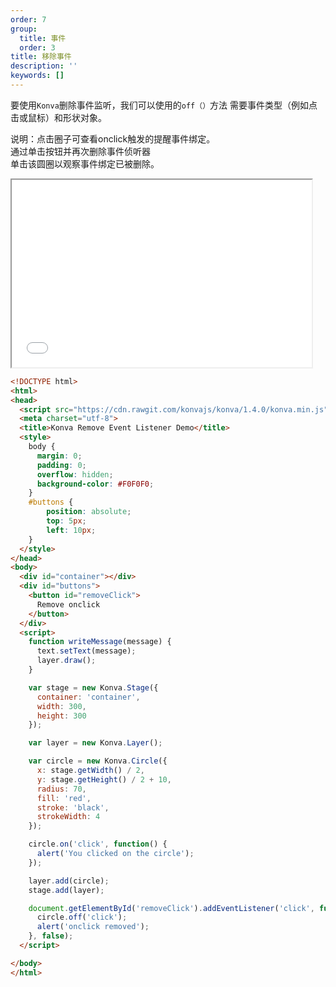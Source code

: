 ```yaml
---
order: 7
group:
  title: 事件
  order: 3
title: 移除事件
description: ''
keywords: []
---
```


要使用`Konva`删除事件监听，我们可以使用的`off（）`方法
需要事件类型（例如点击或鼠标）和形状对象。   

说明：点击圈子可查看onclick触发的提醒事件绑定。   
通过单击按钮并再次删除事件侦听器  
单击该圆圈以观察事件绑定已被删除。  

<iframe src="/downloads/code/events/Remove_Event.html" style="width: 50vw;height:300px;"></iframe>

```html
<!DOCTYPE html>
<html>
<head>
  <script src="https://cdn.rawgit.com/konvajs/konva/1.4.0/konva.min.js"></script>
  <meta charset="utf-8">
  <title>Konva Remove Event Listener Demo</title>
  <style>
    body {
      margin: 0;
      padding: 0;
      overflow: hidden;
      background-color: #F0F0F0;
    }
    #buttons {
        position: absolute;
        top: 5px;
        left: 10px;
    }
  </style>
</head>
<body>
  <div id="container"></div>
  <div id="buttons">
    <button id="removeClick">
      Remove onclick
    </button>
  </div>
  <script>
    function writeMessage(message) {
      text.setText(message);
      layer.draw();
    }

    var stage = new Konva.Stage({
      container: 'container',
      width: 300,
      height: 300
    });

    var layer = new Konva.Layer();

    var circle = new Konva.Circle({
      x: stage.getWidth() / 2,
      y: stage.getHeight() / 2 + 10,
      radius: 70,
      fill: 'red',
      stroke: 'black',
      strokeWidth: 4
    });

    circle.on('click', function() {
      alert('You clicked on the circle');
    });

    layer.add(circle);
    stage.add(layer);

    document.getElementById('removeClick').addEventListener('click', function() {
      circle.off('click');
      alert('onclick removed');
    }, false);
  </script>

</body>
</html>
```
